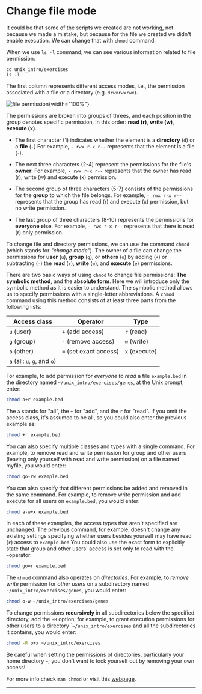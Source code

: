 # Change file mode

It could be that some of the scripts we created are not working, not
because we made a mistake, but because for the file we created we didn't
enable execution. We can change that with `chmod` command.

When we use `ls -l` command, we can see various information related to
file permission:

```{bash, echo = T, eval=T}
cd unix_intro/exercises
ls -l
```

The first column represents different access modes, i.e., the permission
associated with a file or a directory (e.g. `drwxrwxrwx`).

![file permission](http://endtimestruth.com/wp-content/uploads/2014/08/UNIX-file-permissions-rwx-1024x340.jpg){width="100%"}

The permissions are broken into groups of threes, and each position in
the group denotes specific permission, in this order: **read (r)**,
**write (w)**, **execute (x)**.

-   The first character (1) indicates whether the element is a
    **directory** (`d`) or a **file** (`-`) For example, `- rwx r-x r--`
    represents that the element is a file (-).

-   The next three characters (2-4) represent the permissions for the
    file's **owner**. For example, `- rwx r-x r--` represents that the
    owner has read (r), write (w) and execute (x) permission.

-   The second group of three characters (5-7) consists of the
    permissions for the **group** to which the file belongs. For
    example, `- rwx r-x r--` represents that the group has read (r) and
    execute (x) permission, but no write permission.

-   The last group of three characters (8-10) represents the permissions
    for **everyone else**. For example, `- rwx r-x r--` represents that
    there is read (r) only permission.

To change file and directory permissions, we can use the command `chmod`
(which stands for *"change mode"*). The owner of a file can change the
permissions for **user** (`u`), **group** (`g`), or **others** (`o`) by
adding (`+`) or subtracting (`-`) the **read** (`r`), **write** (`w`),
and **execute** (`e`) permissions.

There are two basic ways of using `chmod` to change file permissions:
**The symbolic method**, and the **absolute form**. Here we will
introduce only the symbolic method as it is easier to understand. The
symbolic method allows us to specify permissions with a single-letter
abbreviations. A `chmod` command using this method consists of at least
three parts from the following lists:

| Access class                 | Operator               | Type          |
|------------------------------|------------------------|---------------|
| `u` (user)                   | `+` (add access)       | `r` (read)    |
| `g` (group)                  | `-` (remove access)    | `w` (write)   |
| `o` (other)                  | `=` (set exact access) | `x` (execute) |
| `a` (all: `u`, `g`, and `o`) |                        |               |

For example, to add permission for *everyone to read* a file
`example.bed` in the directory named `~/unix_intro/exercises/genes`, at
the Unix prompt, enter:

```bash
chmod a+r example.bed
```

The `a` stands for "all", the `+` for "add", and the `r` for "read". If
you omit the access class, it's assumed to be all, so you could also
enter the previous example as:

```bash
chmod +r example.bed
```

You can also specify multiple classes and types with a single command.
For example, to remove read and write permission for group and other
users (leaving only yourself with read and write permission) on a file
named myfile, you would enter:

```bash
chmod go-rw example.bed
```

You can also specify that different permissions be added and removed in
the same command. For example, to remove write permission and add
execute for all users on `example.bed`, you would enter:

```bash
chmod a-w+x example.bed
```

In each of these examples, the access types that aren't specified are
unchanged. The previous command, for example, doesn't change any
existing settings specifying whether users besides yourself may have
read (`r`) access to `example.bed` You could also use the exact form to
explicitly state that group and other users' access is set only to read
with the `=`operator:

```bash
chmod go=r example.bed
```

The `chmod` command also operates on *directories*. For example, to
*remove write* permission for *other users* on a subdirectory named
`~/unix_intro/exercises/genes`, you would enter:

```bash
chmod o-w ~/unix_intro/exercises/genes
```

To change permissions **recursively** in all subdirectories below the
specified directory, add the `-R` option; for example, to grant
execution permissions for other users to a directory
\``~/unix_intro/exercises` and all the subdirectories it contains, you
would enter:

```bash
chmod -R o+x ~/unix_intro/exercises
```

Be careful when setting the permissions of directories, particularly
your home directory `~`; you don't want to lock yourself out by removing
your own access!

For more info check `man chmod` or visit this
[webpage](https://kb.iu.edu/d/abdb).

------------------------------------------------------------------------

<br /><br /><br />
